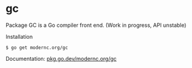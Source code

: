 # gc

Package GC is a Go compiler front end. (Work in progress, API unstable)

Installation

    $ go get modernc.org/gc

Documentation: [pkg.go.dev/modernc.org/gc](https://pkg.go.dev/modernc.org/gc)
